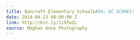 ```yaml
---
title: Bancroft Elementary School&#58; DC SCORES!
date: 2014-04-23 00:00:00 Z
link: http://bit.ly/1i9TwZL
source: Meghan Anne Photography
---
```



